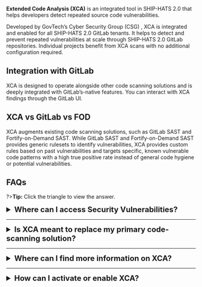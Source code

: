 **Extended Code Analysis (XCA)** is an integrated tool in SHIP-HATS 2.0 that helps developers detect repeated source code vulnerabilities.

Developed by GovTech’s Cyber Security Group (CSG) , XCA is integrated and enabled for all SHIP-HATS 2.0 GitLab tenants. It helps to detect and prevent repeated vulnerabilities at scale through SHIP-HATS 2.0 GitLab repositories. Individual projects benefit from XCA scans with no additional configuration required.

## Integration with GitLab

XCA is designed to operate alongside other code scanning solutions and is deeply integrated with GitLab’s-native features. You can interact with XCA findings through the GitLab UI.

## XCA vs GitLab vs FOD

XCA augments existing code scanning solutions, such as GitLab SAST and Fortify-on-Demand SAST. While GitLab SAST and Fortify-on-Demand SAST provides generic rulesets to identify vulnerabilities, XCA provides custom rules based on past vulnerabilities and targets specific, known vulnerable code patterns with a high true positive rate instead of general code hygiene or potential vulnerabilities.


## FAQs

?>**Tip:** Click the triangle to view the answer.

<details>
  <summary style="font-size:20px"><b> Where can I access Security Vulnerabilities?	</b></summary><br>

### To access Security Vulnerabilities:
1. Navigate to the **Default** branch of your project.
1. In the left navigation, click **Security & Compliance** > **Vulnerability report**.
    
    XCA findings are marked as **XCA** under the **Identifier** and **Tool** columns.

</details>

---

<details>
  <summary style="font-size:20px"><b>Is XCA meant to replace my primary code-scanning solution? </b></summary><br>

No. XCA augments existing code scanning solutions. XCA provides custom rules based on past vulnerabilities that may not be available in generic default rulesets. Therefore, it targets specific, known vulnerable code patterns with a high true positive rate instead of general code hygiene or potential vulnerabilities.

</details>

---

<details>
  <summary style="font-size:20px"><b>Where can I find more information on XCA? </b></summary><br>

You can read more on XCA via the following resources:
- [XCA-Rules](https://sgts.gitlab-dedicated.com/wog/gvt/acpd/RNI/XCA/XCA-rules) 
- [Required Pipeline Configuration for XCA CI - GitLab documentation](https://docs.gitlab.com/ee/user/admin_area/settings/continuous_integration.html#required-pipeline-configuration)
</details>

---


<details>
  <summary style="font-size:20px"><b>How can I activate or enable XCA? </b></summary><br>

XCA is integrated and enabled for all SHIP-HATS 2.0 GitLab tenants by default. No additional steps are required to activate or enable XCA.

---
<!--

## Components

XCA comprises of the following components:

- **XCA Rules:** custom rules written by Cybersecurity Group (CSG) cybersecurity specialists as well as developers across government.
- **XCA CI:** a required pipeline configuration that incorporates XCA scanning job transparently into all SHIP-HATS 2.0 GitLab pipelines which triggers an XCA scan on all new merge requests.

XCA augments existing code scans such as GitLab SAST, Fortify Source Code Analyzer (SCA), and Synk: XCA provides custom rules, crafted based on insecure code patterns identified through vulnerabilities discovered by CSG’s security testing and vulnerability disclosures and are not available in default rulesets by other code scanning solutions. 

XCA help detect and prevent repeated vulnerabilities at scale through SHIP-HATS 2.0 GitLab repositories: individual projects benefit from XCA scans with no additional configuration. 

## How it works?

XCA CI pipeline pulls an image that is pre-loaded with XCA Rules and invokes Semgrep: the scan output is formatted in GitLab’s SAST report schema which is seamlessly shown in GitLab’s built-in Vulnerability Report and Merge Request widgets.

## Why to use this? 

- **Scan your applications’ code for repeated vulnerabilities:** tap on CSG’s experience from multiple security tests and vulnerability disclosures to identify similar vulnerable code patterns in your applications.

- **High confidence rules:** XCA Rules are carefully crafted and curated by CSG, with strict quality tests to ensure a high true-positive rate of detected issues. Teams can therefore focus on remediating XCA findings over generic rulesets used by other general SAST solutions.

- **Agile ruleset:** XCA Rules are InnerSourced on SHIP-HATS 2.0 GitLab and welcomes contributions from developers and cybersecurity specialists. Contributed rules go through the same rigor of quality tests, which weeds out low confidence rules or improve a contributed rules’ quality.

- **Seamless Integration:** XCA is designed to operate alongside other code scanning solutions and is deeply integrated with GitLab’s-native features. Teams can interact with XCA findings through familiar GitLab UI, as with all other GitLab built-in tools.


## How to access? 


## Additional resources

-->